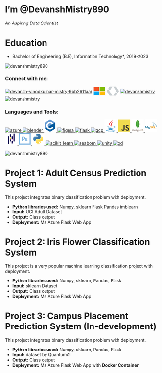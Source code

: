 # I’m @DevanshMistry890
*An Aspiring Data Scientist*

# Education
* Bachelor of Engineering (B.E), Information Technology*, 2019-2023 

<p align="left"> <img src="https://komarev.com/ghpvc/?username=devanshmistry890&label=Profile%20views&color=0e75b6&style=flat" alt="devanshmistry890" /> </p>
<h3 align="left">Connect with me:</h3>
<p align="left">
<a href="https://linkedin.com/in/devansh-vinodkumar-mistry-9bb2611aa/" target="blank"><img align="center" src="https://raw.githubusercontent.com/rahuldkjain/github-profile-readme-generator/master/src/images/icons/Social/linked-in-alt.svg" alt="devansh-vinodkumar-mistry-9bb2611aa/" height="30" width="40" /></a>
<a href="https://docs.microsoft.com/en-us/users/devanshvinodkumarmistry-3346/achievements" target="blank"><img align="center" src="https://raw.githubusercontent.com/DevanshMistry890/readme-stuff/main/Microsoft_logo.svg" alt="devanshmistry" height="30" width="40" /></a>
<a href="https://g.dev/devanshmistry" target="_blank"><img align="center" src="https://raw.githubusercontent.com/DevanshMistry890/readme-stuff/main/google-developers-1.svg" alt="devanshmistry" height="30" width="40" /></a>
<a href="https://kaggle.com/devanshmistry" target="blank"><img align="center" src="https://raw.githubusercontent.com/rahuldkjain/github-profile-readme-generator/master/src/images/icons/Social/kaggle.svg" alt="devanshmistry" height="30" width="40" /></a>
<a href="https://dribbble.com/devanshmistry" target="blank"><img align="center" src="https://raw.githubusercontent.com/rahuldkjain/github-profile-readme-generator/master/src/images/icons/Social/dribbble.svg" alt="devanshmistry" height="30" width="40" /></a>
</p>

<h3 align="left">Languages and Tools:</h3>
<p align="left"> <a href="https://azure.microsoft.com/en-in/" target="_blank" rel="noreferrer"> <img src="https://www.vectorlogo.zone/logos/microsoft_azure/microsoft_azure-icon.svg" alt="azure" width="40" height="40"/> </a> <a href="https://www.blender.org/" target="_blank" rel="noreferrer"> <img src="https://download.blender.org/branding/community/blender_community_badge_white.svg" alt="blender" width="40" height="40"/> </a> <a href="https://www.cprogramming.com/" target="_blank" rel="noreferrer"> <img src="https://raw.githubusercontent.com/devicons/devicon/master/icons/c/c-original.svg" alt="c" width="40" height="40"/> </a> <a href="https://www.figma.com/" target="_blank" rel="noreferrer"> <img src="https://www.vectorlogo.zone/logos/figma/figma-icon.svg" alt="figma" width="40" height="40"/> </a> <a href="https://flask.palletsprojects.com/" target="_blank" rel="noreferrer"> <img src="https://www.vectorlogo.zone/logos/pocoo_flask/pocoo_flask-icon.svg" alt="flask" width="40" height="40"/> </a> <a href="https://cloud.google.com" target="_blank" rel="noreferrer"> <img src="https://www.vectorlogo.zone/logos/google_cloud/google_cloud-icon.svg" alt="gcp" width="40" height="40"/> </a> <a href="https://www.java.com" target="_blank" rel="noreferrer"> <img src="https://raw.githubusercontent.com/devicons/devicon/master/icons/java/java-original.svg" alt="java" width="40" height="40"/> </a> <a href="https://developer.mozilla.org/en-US/docs/Web/JavaScript" target="_blank" rel="noreferrer"> <img src="https://raw.githubusercontent.com/devicons/devicon/master/icons/javascript/javascript-original.svg" alt="javascript" width="40" height="40"/> </a> <a href="https://www.mongodb.com/" target="_blank" rel="noreferrer"> <img src="https://raw.githubusercontent.com/devicons/devicon/master/icons/mongodb/mongodb-original-wordmark.svg" alt="mongodb" width="40" height="40"/> </a> <a href="https://www.mysql.com/" target="_blank" rel="noreferrer"> <img src="https://raw.githubusercontent.com/devicons/devicon/master/icons/mysql/mysql-original-wordmark.svg" alt="mysql" width="40" height="40"/> </a> <a href="https://pandas.pydata.org/" target="_blank" rel="noreferrer"> <img src="https://raw.githubusercontent.com/devicons/devicon/2ae2a900d2f041da66e950e4d48052658d850630/icons/pandas/pandas-original.svg" alt="pandas" width="40" height="40"/> </a> <a href="https://www.photoshop.com/en" target="_blank" rel="noreferrer"> <img src="https://raw.githubusercontent.com/devicons/devicon/master/icons/photoshop/photoshop-line.svg" alt="photoshop" width="40" height="40"/> </a> <a href="https://www.python.org" target="_blank" rel="noreferrer"> <img src="https://raw.githubusercontent.com/devicons/devicon/master/icons/python/python-original.svg" alt="python" width="40" height="40"/> </a> <a href="https://scikit-learn.org/" target="_blank" rel="noreferrer"> <img src="https://upload.wikimedia.org/wikipedia/commons/0/05/Scikit_learn_logo_small.svg" alt="scikit_learn" width="40" height="40"/> </a> <a href="https://seaborn.pydata.org/" target="_blank" rel="noreferrer"> <img src="https://seaborn.pydata.org/_images/logo-mark-lightbg.svg" alt="seaborn" width="40" height="40"/> </a> <a href="https://unity.com/" target="_blank" rel="noreferrer"> <img src="https://www.vectorlogo.zone/logos/unity3d/unity3d-icon.svg" alt="unity" width="40" height="40"/> </a> <a href="https://www.adobe.com/products/xd.html" target="_blank" rel="noreferrer"> <img src="https://cdn.worldvectorlogo.com/logos/adobe-xd.svg" alt="xd" width="40" height="40"/> </a> </p>
<p><img align="center" src="https://github-readme-stats.vercel.app/api/top-langs?username=devanshmistry890&show_icons=true&locale=en&layout=compact" alt="devanshmistry890" /></p>


# Project 1: Adult Census Prediction System

This project integrates binary classification problem with deployment.
* **Python libraries used:** Numpy, sklearn Flask Pandas imblearn 
* **Input:** UCI Adult Dataset
* **Output:** Class output
* **Deployment:** Ms Azure Flask Web App

# Project 2: Iris Flower Classification System

This project is a very popular machine learning classification project with deployment.
* **Python libraries used:** Numpy, sklearn, Pandas, Flask
* **Input:** sklearn Dataset
* **Output:** Class output
* **Deployment:** Ms Azure Flask Web App

# Project 3: Campus Placement Prediction System **(In-development)**

This project integrates binary classification problem with deployment.
* **Python libraries used:** Numpy, sklearn, Pandas, Flask
* **Input:** dataset by QuantumAI
* **Output:** Class output
* **Deployment:** Ms Azure Flask Web App with **Docker Container**

<!---
DevanshMistry890/DevanshMistry890 is a ✨ special ✨ repository because its `README.md` (this file) appears on your GitHub profile.
You can click the Preview link to take a look at your changes.
--->
